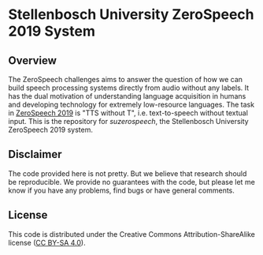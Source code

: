 Stellenbosch University ZeroSpeech 2019 System
==============================================

Overview
--------
The ZeroSpeech challenges aims to answer the question of how we can build
speech processing systems directly from audio without any labels. It has the
dual motivation of understanding language acquisition in humans and developing
technology for extremely low-resource languages. The task in
[ZeroSpeech 2019](https://zerospeech.com/2019/) is "TTS without T", i.e.
text-to-speech without textual input. This is the repository for
*suzerospeech*, the Stellenbosch University ZeroSpeech 2019 system.



Disclaimer
----------
The code provided here is not pretty. But we believe that research should be
reproducible. We provide no guarantees with the code, but please let me know if
you have any problems, find bugs or have general comments.



License
-------
This code is distributed under the Creative Commons Attribution-ShareAlike
license ([CC BY-SA 4.0](http://creativecommons.org/licenses/by-sa/4.0/)).

